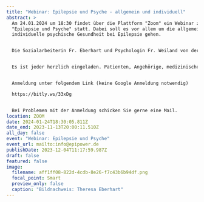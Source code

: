 ```yaml
---
title: "Webinar: Epilepsie und Psyche - allgemein und individuell"
abstract: >
  Am 24.01.2024 um 18:30 findet über die Plattform "Zoom" ein Webinar zum Thema
  "Epilepsie und Psyche" statt. Dabei soll es vor allem um die allgemeine und
  individuelle psychische Gesundheit bei Epilepsie gehen.


  Die Sozialarbeiterin Fr. Eberhart und Psychologin Fr. Weiland von der Diakonie München und Oberbayern - Innere Mission München e.V. (EpilepsieBeratung) werden dazu etwas erzählen. Danach bleibt noch etwas Zeit für Fragen sowie für einen kurzen Austausch.


  Es ist jeder herzlich eingeladen. Patienten, Angehörige, medizinisches Fachpersonal, Interessierte, etc.


  Anmeldung unter folgendem Link (keine Google Anmeldung notwendig)

  https://bitly.ws/33xDg 


  Bei Problemen mit der Anmeldung schicken Sie gerne eine Mail.
location: ZOOM
date: 2024-01-24T18:30:05.811Z
date_end: 2023-11-13T20:00:11.510Z
all_day: false
event: "Webinar: Epilepsie und Psyche"
event_url: mailto:info@epipower.de
publishDate: 2023-12-04T11:17:59.987Z
draft: false
featured: false
image:
  filename: aff1ff08-822d-4cdb-8e26-f7c43b6b94df.png
  focal_point: Smart
  preview_only: false
  caption: "Bildnachweis: Theresa Eberhart"
---
```

